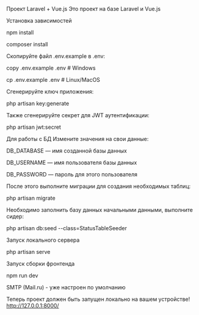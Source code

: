Проект Laravel + Vue.js
Это проект на базе Laravel и Vue.js

Установка зависимостей
<p>npm install</p>
<p>composer install</p>

Скопируйте файл .env.example в .env:
<p>copy .env.example .env  # Windows</p>
<p>cp .env.example .env  # Linux/MacOS</p>

Сгенерируйте ключ приложения:
<p>php artisan key:generate</p>

Также сгенерируйте секрет для JWT аутентификации:
<p>php artisan jwt:secret</p>

Для работы с БД
Измените значения на свои данные:

<p>DB_DATABASE — имя созданной базы данных</p>
<p>DB_USERNAME — имя пользователя базы данных</p>
<p>DB_PASSWORD — пароль для этого пользователя</p>

После этого выполните миграции для создания необходимых таблиц:
<p>php artisan migrate</p>

Необходимо заполнить базу данных начальными данными, выполните сидер:
<p>php artisan db:seed --class=StatusTableSeeder</p>

Запуск локального сервера
<p>php artisan serve</p>

Запуск сборки фронтенда
<p>npm run dev</p>

<p>SMTP (Mail.ru) - уже настроен по умолчанию</p>

Теперь проект должен быть запущен локально на вашем устройстве! http://127.0.0.1:8000/

